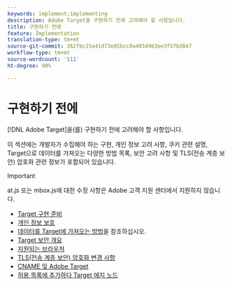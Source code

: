 ```yaml
---
keywords: implement;implementing
description: Adobe Target을 구현하기 전에 고려해야 할 사항입니다.
title: 구현하기 전에
feature: Implementation
translation-type: tm+mt
source-git-commit: 362fbc25a41d73e05bcc0a4034963ee3f5fbd847
workflow-type: tm+mt
source-wordcount: '111'
ht-degree: 90%

---
```



# 구현하기 전에

[!DNL Adobe Target]을(를) 구현하기 전에 고려해야 할 사항입니다.

이 섹션에는 개발자가 수집해야 하는 구현, 개인 정보 고려 사항, 쿠키 관련 설명, Target으로 데이터를 가져오는 다양한 방법 목록, 보안 고려 사항 및 TLS(전송 계층 보안) 암호화 관련 정보가 포함되어 있습니다.

>[!IMPORTANT]
>
>at.js 또는 mbox.js에 대한 수정 사항은 Adobe 고객 지원 센터에서 지원하지 않습니다.

- [Target 구현 준비](prepare-to-implement-target.md)
- [개인 정보 보호](c-privacy/privacy.md)
- [데이터를 Target에 가져오는 방법](c-methods-to-get-data-into-target/methods-to-get-data-into-target.md)을 참조하십시오.
- [Target 보안 개요](target-security-overview.md)
- [지원되는 브라우저](supported-browsers.md)
- [TLS(전송 계층 보안) 암호화 변경 사항](tls-transport-layer-security-encryption.md)
- [CNAME 및 Adobe Target](implement-cname-support-in-target.md)
- [허용 목록에 추가하다 Target 에지 노드](/help/c-implementing-target/c-considerations-before-you-implement-target/allowlist-edges.md)
